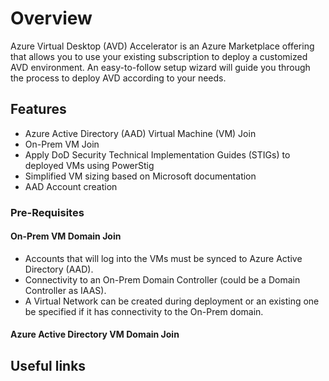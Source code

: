 # Overview
Azure Virtual Desktop (AVD) Accelerator is an Azure Marketplace offering that allows you to use your existing subscription to deploy a customized AVD environment. 
An easy-to-follow setup wizard will guide you through the process to deploy AVD according to your needs.

## Features

- Azure Active Directory (AAD) Virtual Machine (VM) Join
- On-Prem VM Join
- Apply DoD Security Technical Implementation Guides (STIGs) to deployed VMs using PowerStig
- Simplified VM sizing based on Microsoft documentation
- AAD Account creation

### Pre-Requisites

#### On-Prem VM Domain Join

- Accounts that will log into the VMs must be synced to Azure Active Directory (AAD).
- Connectivity to an On-Prem Domain Controller (could be a Domain Controller as IAAS).
- A Virtual Network can be created during deployment or an existing one be specified if it has connectivity to the On-Prem domain.

#### Azure Active Directory VM Domain Join


## Useful links
